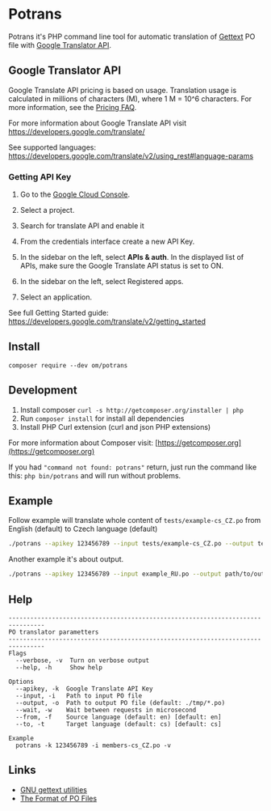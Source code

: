 # Potrans

Potrans it's PHP command line tool for automatic translation of [Gettext](https://www.gnu.org/software/gettext/) PO file with [Google Translator API](https://cloud.google.com/translate).

## Google Translator API

Google Translate API pricing is based on usage. Translation usage is calculated in millions of
characters (M), where 1 M = 10^6 characters. For more information, see the [Pricing FAQ](https://cloud.google.com/translate/pricing).

For more information about Google Translate API visit https://developers.google.com/translate/

See supported languages: https://developers.google.com/translate/v2/using_rest#language-params

### Getting API Key

1. Go to the [Google Cloud Console](https://console.developers.google.com/).
2. Select a project.
3. Search for translate API and enable it
4. From the credentials interface create a new API Key.


3. In the sidebar on the left, select **APIs & auth**. In the displayed list of APIs, make sure the Google Translate API status is set to ON.
4. In the sidebar on the left, select Registered apps.
5. Select an application.

See full Getting Started guide: https://developers.google.com/translate/v2/getting_started

## Install

```
composer require --dev om/potrans
```

## Development

1. Install composer `curl -s http://getcomposer.org/installer | php` 
2. Run `composer install` for install all dependencies
3. Install PHP Curl extension (curl and json PHP extensions) 

For more information about Composer visit: [https://getcomposer.org](https://getcomposer.org)

If you had `"command not found: potrans"` return, just run the command like this: `php bin/potrans` and will run without problems.

## Example

Follow example will translate whole content of `tests/example-cs_CZ.po` from English (default) to Czech language (default)

```bash
./potrans --apikey 123456789 --input tests/example-cs_CZ.po --output tests/translated.po 
```

Another example it's about output.

```bash
./potrans --apikey 123456789 --input example_RU.po --output path/to/output_EN.po --from ru --to en
```

## Help

```text
--------------------------------------------------------------------------------
PO translator parametters
--------------------------------------------------------------------------------
Flags
  --verbose, -v  Turn on verbose output
  --help, -h     Show help

Options
  --apikey, -k  Google Translate API Key
  --input, -i   Path to input PO file
  --output, -o  Path to output PO file (default: ./tmp/*.po)
  --wait, -w    Wait between requests in microsecond
  --from, -f    Source language (default: en) [default: en]
  --to, -t      Target language (default: cs) [default: cs]

Example
  potrans -k 123456789 -i members-cs_CZ.po -v
```

## Links

* [GNU gettext utilities](https://www.gnu.org/software/gettext/manual/html_node/)
* [The Format of PO Files](https://www.gnu.org/software/gettext/manual/html_node/PO-Files.html)


